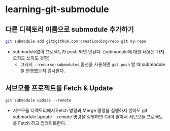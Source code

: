 # learning-git-submodule
## 다른 디렉토리 이름으로 submodule 추가하기


```bash
git submodule add git@github.com:creaticoding/repo.git my-repo
```


- submodule없이 프로젝트가 push 되면 안된다. (submodule에 대한 내용은 가져오지도 쓰지도 못함)
  - 그래서 `--recurse-submodules` 옵션을 사용하면 `git push` 할 때 submodule 을 반영했는지 검사한다.



## 서브모듈 프로젝트를 Fetch & Update

```
git submodule update --remote
```

  - 서브모듈 디렉토리에서 Fetch 명령과 Merge 명령을 실행하지 않아도 git submodule update --remote 명령을 실행하면 Git이 알아서 서브모듈 프로젝트를 Fetch 하고 업데이트한다.
